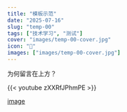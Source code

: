 ```yaml
---
title: "模板示范"
date: "2025-07-16"
slug: "temp-00"
tags: ["技术学习", "测试"]
cover: "images/temp-00-cover.jpg"
icon: "📁"
images: ["images/temp-00-cover.jpg"]
---
```

为何留言在上方？



{{< youtube zXXRfJPhmPE >}}


[image](https://prod-files-secure.s3.us-west-2.amazonaws.com/112d0858-5090-4d34-a606-b75eb8d65fd2/b110fffe-d8dc-4f51-990e-749f6cc413f6/M2U00785.mpg?X-Amz-Algorithm=AWS4-HMAC-SHA256&X-Amz-Content-Sha256=UNSIGNED-PAYLOAD&X-Amz-Credential=ASIAZI2LB46656X5U7MU%2F20250724%2Fus-west-2%2Fs3%2Faws4_request&X-Amz-Date=20250724T115911Z&X-Amz-Expires=3600&X-Amz-Security-Token=IQoJb3JpZ2luX2VjEAQaCXVzLXdlc3QtMiJGMEQCIDx56K%2FoJIXNIkxFMR64PC2Yv%2BYEtrDDRT75k7H%2F%2BnT8AiA1WOACRc2slhZ%2B6yjtfIYOlSMunv%2FmovPsO4VWmwNJJSr%2FAwgtEAAaDDYzNzQyMzE4MzgwNSIMq3p5Lz6J8dc2gY6AKtwD%2FUSZvB6mMR99qu64ra1EAu1EY5ed8T6Qm4OauSx3EYSI74o5CGvFV3PAYK2VObITVaPUaWKDrwnHAcFaiV%2Bl16C1IPSVhtburVwetcFEiJKgT%2FCL%2FryGN1EYqSLKqb4l6lwAIMASFrl1HhNLji39%2FSH23x3wdJ2VIbUqFHZ4dGN8mrnY%2BCfIcT2NPTf7iSToQ0IOvrXn3jfEt7Ri%2FaVQKzAN0j5dQGTQtwLk2XCopKe4R5xdLBlkRvIkpnotldFUFal43EZUOeCmwCobG3ufRmLQ%2FNQ0dciVQahCOcogjTNqNTlIczcRqsz6aGnSks04ciIAOAF5GDAGQezkotUtXjKo8IqCTIsxcgHZDY6E0dT%2FqPDU1StXV8A5heilAGO%2FyOhVGBRSDsYklLFrzVXhvVXyi%2Bvmh5C681l9nJm%2FxTPyKHcuFXrHi1pSKnpx9IY6dgx2TVOc61EtjKb6RAva0lSWOLewt6DGjOOmWRu4e2S%2BXmLOophSyvvhN53a6oqtcHogIrUcXr8OxlQ5wDXTgiPXOTc7o8L8hZ6vhUFEVJ4bUc1OHI9Y08CVJdNLza3OhTNaVXBSCyMhLazoH3EEqZenbnK%2FLCDx8CkTo6Y0bKlfvJz5aeHep%2Bcj1Isw%2Bb6IxAY6pgFAQqURE3PltE1VLpVB%2FtJFTUIEvCPYGQWDkTF6IhbovG7CInmrD7iDKjE10KJM4UeOu1GkUtIxU%2FgCr4fnccjCJ8ohAytSD76wqdMXdaRoR61xpEkzOK2wN2%2F%2FPhTeq7tJJDEJnydyMwwvca%2FLU%2Fjg%2FeTudlqvntK%2BbOlmiv%2FdmvE6xeE%2Bx1UcGyzAl0%2BUme%2FR132GgTzXXLA9j%2FDHLOrCf2hlqn1a&X-Amz-Signature=537ef07aae3d72a18884517e0253898baa45eca78f1fbd8c99d8092b07128ea2&X-Amz-SignedHeaders=host&x-amz-checksum-mode=ENABLED&x-id=GetObject)

